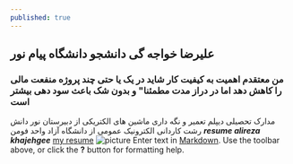 ```yaml
---
published: true
---
```

## علیرضا خواجه گی دانشجو دانشگاه پیام نور 
### من معتقدم اهمیت به کیفیت کار شاید در یک یا حتی چند پروژه منفعت مالی را کاهش دهد اما در دراز مدت مطمئنا" و بدون شک باعث سود دهی بیشتر است 
مدارک تحصیلی
دیپلم تعمیر و نگه داری ماشین های الکتریکی از دبیرستان نور دانش رشت
کاردانی الکترونیک عمومی از دانشگاه آزاد واحد فومن 
_**resume alireza khajehgee**_
[my resume]({{baseurl.site}}/files/resume.pdf "Resume")
![picture]({{baseurl.site}}/files/logo.ing.jpg)
Enter text in [Markdown](http://daringfireball.net/projects/markdown/). Use the toolbar above, or click the **?** button for formatting help.
